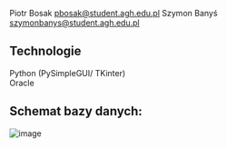 Piotr Bosak pbosak@student.agh.edu.pl
Szymon Banyś szymonbanys@student.agh.edu.pl

## Technologie
Python (PySimpleGUI/ TKinter)<br />
Oracle

## Schemat bazy danych:
![image](https://github.com/pbosak01/BazyDanych/assets/54065628/e49bb5c5-aa6b-4bf3-ae0c-7aea659e5e82)
